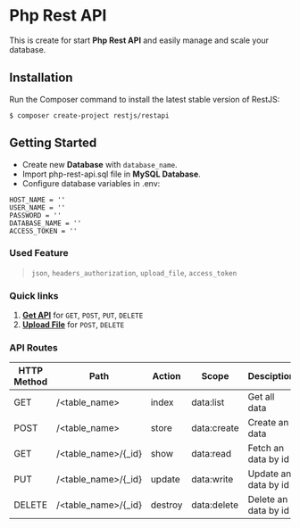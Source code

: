 # Php Rest API
This is create for start **Php Rest API** and easily manage and scale your database. 

## Installation
Run the Composer command to install the latest stable version of RestJS:

```
$ composer create-project restjs/restapi
```

## Getting Started
- Create new **Database** with `database_name`.
- Import php-rest-api.sql file in **MySQL Database**.
- Configure database variables in .env:

```
HOST_NAME = ''
USER_NAME = ''
PASSWORD = ''
DATABASE_NAME = ''
ACCESS_TOKEN = ''
```

### Used Feature
> `json`, `headers_authorization`, `upload_file`, `access_token`

### Quick links
1. [**Get API**](http://localhost/demo/access_token=<Access_Token>) for `GET`, `POST`, `PUT`, `DELETE`
2. [**Upload File**](http://localhost/file/access_token=<Access_Token>) for `POST`, `DELETE`

### API Routes
| HTTP Method	| Path | Action | Scope | Desciption  |
| ----- | ----- | ----- | ---- |------------- |
| GET      | /<table_name> | index | data:list | Get all data
| POST     | /<table_name> | store | data:create | Create an data
| GET      | /<table_name>/{_id} | show | data:read |  Fetch an data by id
| PUT      | /<table_name>/{_id} | update | data:write | Update an data by id
| DELETE   | /<table_name>/{_id} | destroy | data:delete | Delete an data by id
